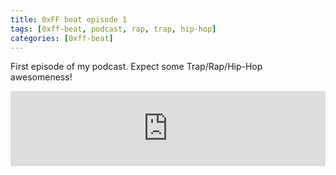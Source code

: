 ```yaml
---
title: 0xFF beat episode 1
tags: [0xff-beat, podcast, rap, trap, hip-hop]
categories: [0xff-beat]
---
```


First episode of my podcast. Expect some Trap/Rap/Hip-Hop awesomeness!

<iframe width="100%" height="120" src="https://www.mixcloud.com/widget/iframe/?feed=https%3A%2F%2Fwww.mixcloud.com%2Fsergioagostinho%2F0xff-beat-episode-1%2F&hide_cover=1&light=1" frameborder="0"></iframe>